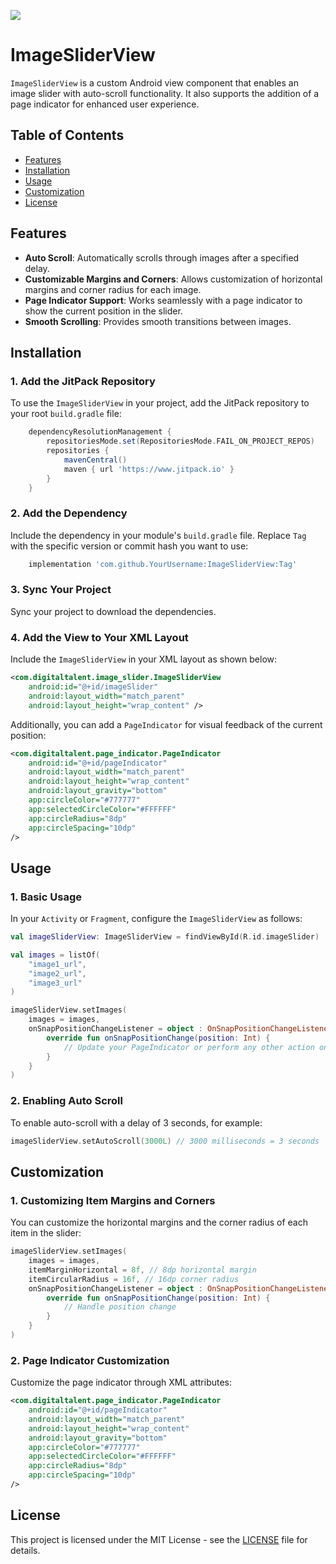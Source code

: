 [![](https://www.jitpack.io/v/Pisey-Nguon/android-image-slider.svg)](https://www.jitpack.io/#Pisey-Nguon/android-image-slider)
# ImageSliderView

`ImageSliderView` is a custom Android view component that enables an image slider with auto-scroll functionality. It also supports the addition of a page indicator for enhanced user experience.

## Table of Contents
- [Features](#features)
- [Installation](#installation)
- [Usage](#usage)
- [Customization](#customization)
- [License](#license)

## Features

- **Auto Scroll**: Automatically scrolls through images after a specified delay.
- **Customizable Margins and Corners**: Allows customization of horizontal margins and corner radius for each image.
- **Page Indicator Support**: Works seamlessly with a page indicator to show the current position in the slider.
- **Smooth Scrolling**: Provides smooth transitions between images.

## Installation

### 1. Add the JitPack Repository

To use the `ImageSliderView` in your project, add the JitPack repository to your root `build.gradle` file:

```setting.gradle
	dependencyResolutionManagement {
		repositoriesMode.set(RepositoriesMode.FAIL_ON_PROJECT_REPOS)
		repositories {
			mavenCentral()
			maven { url 'https://www.jitpack.io' }
		}
	}
```

### 2. Add the Dependency

Include the dependency in your module's `build.gradle` file. Replace `Tag` with the specific version or commit hash you want to use:

```groovy
    implementation 'com.github.YourUsername:ImageSliderView:Tag'
```

### 3. Sync Your Project

Sync your project to download the dependencies.

### 4. Add the View to Your XML Layout

Include the `ImageSliderView` in your XML layout as shown below:

```xml
<com.digitaltalent.image_slider.ImageSliderView
    android:id="@+id/imageSlider"
    android:layout_width="match_parent"
    android:layout_height="wrap_content" />
```

Additionally, you can add a `PageIndicator` for visual feedback of the current position:

```xml
<com.digitaltalent.page_indicator.PageIndicator
    android:id="@+id/pageIndicator"
    android:layout_width="match_parent"
    android:layout_height="wrap_content"
    android:layout_gravity="bottom"
    app:circleColor="#777777"
    app:selectedCircleColor="#FFFFFF"
    app:circleRadius="8dp"
    app:circleSpacing="10dp"
/>
```

## Usage

### 1. Basic Usage

In your `Activity` or `Fragment`, configure the `ImageSliderView` as follows:

```kotlin
val imageSliderView: ImageSliderView = findViewById(R.id.imageSlider)

val images = listOf(
    "image1_url",
    "image2_url",
    "image3_url"
)

imageSliderView.setImages(
    images = images,
    onSnapPositionChangeListener = object : OnSnapPositionChangeListener {
        override fun onSnapPositionChange(position: Int) {
            // Update your PageIndicator or perform any other action on position change
        }
    }
)
```

### 2. Enabling Auto Scroll

To enable auto-scroll with a delay of 3 seconds, for example:

```kotlin
imageSliderView.setAutoScroll(3000L) // 3000 milliseconds = 3 seconds
```

## Customization

### 1. Customizing Item Margins and Corners

You can customize the horizontal margins and the corner radius of each item in the slider:

```kotlin
imageSliderView.setImages(
    images = images,
    itemMarginHorizontal = 8f, // 8dp horizontal margin
    itemCircularRadius = 16f, // 16dp corner radius
    onSnapPositionChangeListener = object : OnSnapPositionChangeListener {
        override fun onSnapPositionChange(position: Int) {
            // Handle position change
        }
    }
)
```

### 2. Page Indicator Customization

Customize the page indicator through XML attributes:

```xml
<com.digitaltalent.page_indicator.PageIndicator
    android:id="@+id/pageIndicator"
    android:layout_width="match_parent"
    android:layout_height="wrap_content"
    android:layout_gravity="bottom"
    app:circleColor="#777777"
    app:selectedCircleColor="#FFFFFF"
    app:circleRadius="8dp"
    app:circleSpacing="10dp"
/>
```

## License

This project is licensed under the MIT License - see the [LICENSE](LICENSE) file for details.